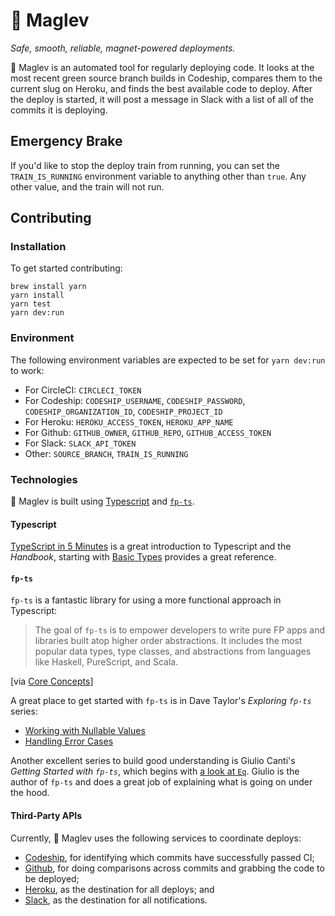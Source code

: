 # 🚄 Maglev

_Safe, smooth, reliable, magnet-powered deployments._

🚄 Maglev is an automated tool for regularly deploying code. It looks at the most recent green source branch builds in Codeship, compares them to the current slug on Heroku, and finds the best available code to deploy. After the deploy is started, it will post a message in Slack with a list of all of the commits it is deploying.

## Emergency Brake

If you'd like to stop the deploy train from running, you can set the `TRAIN_IS_RUNNING` environment variable to anything other than `true`. Any other value, and the train will not run.

## Contributing

### Installation

To get started contributing:

```
brew install yarn
yarn install
yarn test
yarn dev:run
```

### Environment

The following environment variables are expected to be set for `yarn dev:run` to work:

- For CircleCI: `CIRCLECI_TOKEN`
- For Codeship: `CODESHIP_USERNAME`, `CODESHIP_PASSWORD`, `CODESHIP_ORGANIZATION_ID`, `CODESHIP_PROJECT_ID`
- For Heroku: `HEROKU_ACCESS_TOKEN`, `HEROKU_APP_NAME`
- For Github: `GITHUB_OWNER`, `GITHUB_REPO`, `GITHUB_ACCESS_TOKEN`
- For Slack: `SLACK_API_TOKEN`
- Other: `SOURCE_BRANCH`, `TRAIN_IS_RUNNING`

### Technologies

🚄 Maglev is built using [Typescript](https://www.typescriptlang.org/) and [`fp-ts`](https://gcanti.github.io/fp-ts/).

#### Typescript

[TypeScript in 5 Minutes](https://www.typescriptlang.org/docs/handbook/typescript-in-5-minutes.html) is a great introduction to Typescript and the _Handbook_, starting with [Basic Types](https://www.typescriptlang.org/docs/handbook/basic-types.html) provides a great reference.

#### `fp-ts`

`fp-ts` is a fantastic library for using a more functional approach in Typescript:

> The goal of `fp-ts` is to empower developers to write pure FP apps and libraries built atop higher order abstractions. It includes the most popular data types, type classes, and abstractions from languages like Haskell, PureScript, and Scala.

[via [Core Concepts](https://gcanti.github.io/fp-ts/introduction/core-concepts)]

A great place to get started with `fp-ts` is in Dave Taylor's _Exploring `fp-ts`_ series:

- [Working with Nullable Values](https://davetayls.me/blog/2018/05/20/fp-ts-01-working-with-nullable-values)
- [Handling Error Cases](https://davetayls.me/blog/2018/06/09/fp-ts-02-handling-error-cases)

Another excellent series to build good understanding is Giulio Canti's _Getting Started with `fp-ts`_, which begins with [a look at `Eq`](https://dev.to/gcanti/getting-started-with-fp-ts-setoid-39f3). Giulio is the author of `fp-ts` and does a great job of explaining what is going on under the hood.

#### Third-Party APIs

Currently, 🚄 Maglev uses the following services to coordinate deploys:

- [Codeship](https://apidocs.codeship.com/v2/introduction), for identifying which commits have successfully passed CI;
- [Github](https://developer.github.com/v3/), for doing comparisons across commits and grabbing the code to be deployed;
- [Heroku](https://devcenter.heroku.com/articles/platform-api-reference), as the destination for all deploys; and
- [Slack](https://api.slack.com/), as the destination for all notifications.
